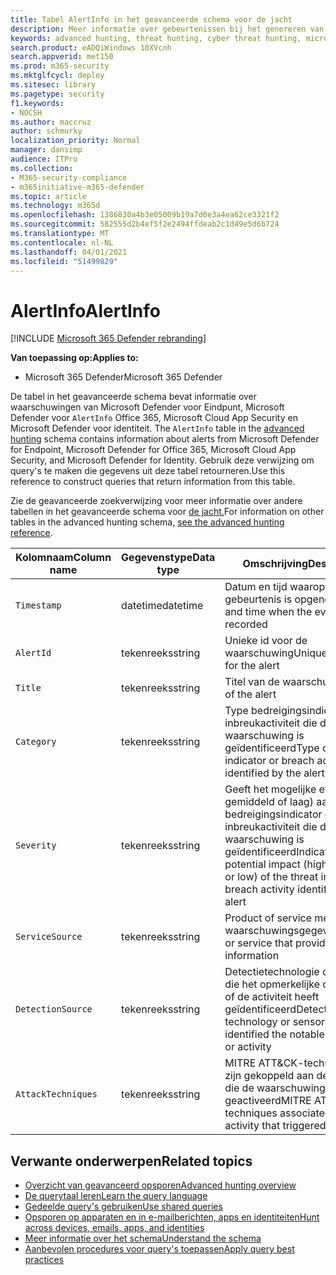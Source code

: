 ```yaml
---
title: Tabel AlertInfo in het geavanceerde schema voor de jacht
description: Meer informatie over gebeurtenissen bij het genereren van waarschuwingen in de tabel AlertInfo van het geavanceerde schema voor de jacht
keywords: advanced hunting, threat hunting, cyber threat hunting, microsoft threat protection, microsoft 365, mtp, m365, search, query, telemetry, schema reference, kusto, table, column, data type, description, AlertInfo, alert, ernst, category, MITRE, ATT&CK, Microsoft Defender ATP, MDATP, Office 365 ATP, Microsoft Cloud App Security, MCAS en Azure ATP
search.product: eADQiWindows 10XVcnh
search.appverid: met150
ms.prod: m365-security
ms.mktglfcycl: deploy
ms.sitesec: library
ms.pagetype: security
f1.keywords:
- NOCSH
ms.author: maccruz
author: schmurky
localization_priority: Normal
manager: dansimp
audience: ITPro
ms.collection:
- M365-security-compliance
- m365initiative-m365-defender
ms.topic: article
ms.technology: m365d
ms.openlocfilehash: 1386830a4b3e05009b19a7d0e3a4ea62ce3321f2
ms.sourcegitcommit: 582555d2b4ef5f2e2494ffdeab2c1d49e5d6b724
ms.translationtype: MT
ms.contentlocale: nl-NL
ms.lasthandoff: 04/01/2021
ms.locfileid: "51499829"
---
```

# <a name="alertinfo"></a><span data-ttu-id="aae36-104">AlertInfo</span><span class="sxs-lookup"><span data-stu-id="aae36-104">AlertInfo</span></span>

[!INCLUDE [Microsoft 365 Defender rebranding](../includes/microsoft-defender.md)]


<span data-ttu-id="aae36-105">**Van toepassing op:**</span><span class="sxs-lookup"><span data-stu-id="aae36-105">**Applies to:**</span></span>
- <span data-ttu-id="aae36-106">Microsoft 365 Defender</span><span class="sxs-lookup"><span data-stu-id="aae36-106">Microsoft 365 Defender</span></span>



<span data-ttu-id="aae36-107">De tabel in het geavanceerde schema bevat informatie over waarschuwingen van Microsoft Defender voor Eindpunt, Microsoft Defender voor `AlertInfo` Office 365, Microsoft Cloud App Security en Microsoft Defender voor identiteit. [](advanced-hunting-overview.md)</span><span class="sxs-lookup"><span data-stu-id="aae36-107">The `AlertInfo` table in the [advanced hunting](advanced-hunting-overview.md) schema contains information about alerts from Microsoft  Defender for Endpoint, Microsoft Defender for Office 365, Microsoft Cloud App Security, and Microsoft Defender for Identity.</span></span> <span data-ttu-id="aae36-108">Gebruik deze verwijzing om query's te maken die gegevens uit deze tabel retourneren.</span><span class="sxs-lookup"><span data-stu-id="aae36-108">Use this reference to construct queries that return information from this table.</span></span>

<span data-ttu-id="aae36-109">Zie de geavanceerde zoekverwijzing voor meer informatie over andere tabellen in het geavanceerde schema voor [de jacht.](advanced-hunting-schema-tables.md)</span><span class="sxs-lookup"><span data-stu-id="aae36-109">For information on other tables in the advanced hunting schema, [see the advanced hunting reference](advanced-hunting-schema-tables.md).</span></span>

| <span data-ttu-id="aae36-110">Kolomnaam</span><span class="sxs-lookup"><span data-stu-id="aae36-110">Column name</span></span> | <span data-ttu-id="aae36-111">Gegevenstype</span><span class="sxs-lookup"><span data-stu-id="aae36-111">Data type</span></span> | <span data-ttu-id="aae36-112">Omschrijving</span><span class="sxs-lookup"><span data-stu-id="aae36-112">Description</span></span> |
|-------------|-----------|-------------|
| `Timestamp` | <span data-ttu-id="aae36-113">datetime</span><span class="sxs-lookup"><span data-stu-id="aae36-113">datetime</span></span> | <span data-ttu-id="aae36-114">Datum en tijd waarop de gebeurtenis is opgenomen</span><span class="sxs-lookup"><span data-stu-id="aae36-114">Date and time when the event was recorded</span></span> |
| `AlertId` | <span data-ttu-id="aae36-115">tekenreeks</span><span class="sxs-lookup"><span data-stu-id="aae36-115">string</span></span> | <span data-ttu-id="aae36-116">Unieke id voor de waarschuwing</span><span class="sxs-lookup"><span data-stu-id="aae36-116">Unique identifier for the alert</span></span> |
| `Title` | <span data-ttu-id="aae36-117">tekenreeks</span><span class="sxs-lookup"><span data-stu-id="aae36-117">string</span></span> | <span data-ttu-id="aae36-118">Titel van de waarschuwing</span><span class="sxs-lookup"><span data-stu-id="aae36-118">Title of the alert</span></span> |
| `Category` | <span data-ttu-id="aae36-119">tekenreeks</span><span class="sxs-lookup"><span data-stu-id="aae36-119">string</span></span> | <span data-ttu-id="aae36-120">Type bedreigingsindicator of inbreukactiviteit die door de waarschuwing is geïdentificeerd</span><span class="sxs-lookup"><span data-stu-id="aae36-120">Type of threat indicator or breach activity identified by the alert</span></span> |
| `Severity` | <span data-ttu-id="aae36-121">tekenreeks</span><span class="sxs-lookup"><span data-stu-id="aae36-121">string</span></span> | <span data-ttu-id="aae36-122">Geeft het mogelijke effect (hoog, gemiddeld of laag) aan van de bedreigingsindicator of inbreukactiviteit die door de waarschuwing is geïdentificeerd</span><span class="sxs-lookup"><span data-stu-id="aae36-122">Indicates the potential impact (high, medium, or low) of the threat indicator or breach activity identified by the alert</span></span> |
| `ServiceSource` | <span data-ttu-id="aae36-123">tekenreeks</span><span class="sxs-lookup"><span data-stu-id="aae36-123">string</span></span> | <span data-ttu-id="aae36-124">Product of service met de waarschuwingsgegevens</span><span class="sxs-lookup"><span data-stu-id="aae36-124">Product or service that provided the alert information</span></span> |
| `DetectionSource` | <span data-ttu-id="aae36-125">tekenreeks</span><span class="sxs-lookup"><span data-stu-id="aae36-125">string</span></span> | <span data-ttu-id="aae36-126">Detectietechnologie of -sensor die het opmerkelijke onderdeel of de activiteit heeft geïdentificeerd</span><span class="sxs-lookup"><span data-stu-id="aae36-126">Detection technology or sensor that identified the notable component or activity</span></span> |
| `AttackTechniques` | <span data-ttu-id="aae36-127">tekenreeks</span><span class="sxs-lookup"><span data-stu-id="aae36-127">string</span></span> | <span data-ttu-id="aae36-128">MITRE ATT&CK-technieken die zijn gekoppeld aan de activiteit die de waarschuwing heeft geactiveerd</span><span class="sxs-lookup"><span data-stu-id="aae36-128">MITRE ATT&CK techniques associated with the activity that triggered the alert</span></span> |

## <a name="related-topics"></a><span data-ttu-id="aae36-129">Verwante onderwerpen</span><span class="sxs-lookup"><span data-stu-id="aae36-129">Related topics</span></span>
- [<span data-ttu-id="aae36-130">Overzicht van geavanceerd opsporen</span><span class="sxs-lookup"><span data-stu-id="aae36-130">Advanced hunting overview</span></span>](advanced-hunting-overview.md)
- [<span data-ttu-id="aae36-131">De querytaal leren</span><span class="sxs-lookup"><span data-stu-id="aae36-131">Learn the query language</span></span>](advanced-hunting-query-language.md)
- [<span data-ttu-id="aae36-132">Gedeelde query's gebruiken</span><span class="sxs-lookup"><span data-stu-id="aae36-132">Use shared queries</span></span>](advanced-hunting-shared-queries.md)
- [<span data-ttu-id="aae36-133">Opsporen op apparaten en in e-mailberichten, apps en identiteiten</span><span class="sxs-lookup"><span data-stu-id="aae36-133">Hunt across devices, emails, apps, and identities</span></span>](advanced-hunting-query-emails-devices.md)
- [<span data-ttu-id="aae36-134">Meer informatie over het schema</span><span class="sxs-lookup"><span data-stu-id="aae36-134">Understand the schema</span></span>](advanced-hunting-schema-tables.md)
- [<span data-ttu-id="aae36-135">Aanbevolen procedures voor query's toepassen</span><span class="sxs-lookup"><span data-stu-id="aae36-135">Apply query best practices</span></span>](advanced-hunting-best-practices.md)
